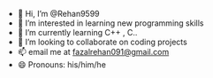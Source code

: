 - 👋 Hi, I’m @Rehan9599 
- 👀 I’m interested in learning new programming skills
- 🌱 I’m currently learning C++ , C..
- 💞️ I’m looking to collaborate on coding projects
- 📫 email me at fazalrehan091@gmail.com
- 😄 Pronouns: his/him/he


<!---
Rehan9599/Rehan9599 is a ✨ special ✨ repository because its `README.md` (this file) appears on your GitHub profile.
You can click the Preview link to take a look at your changes.
--->
